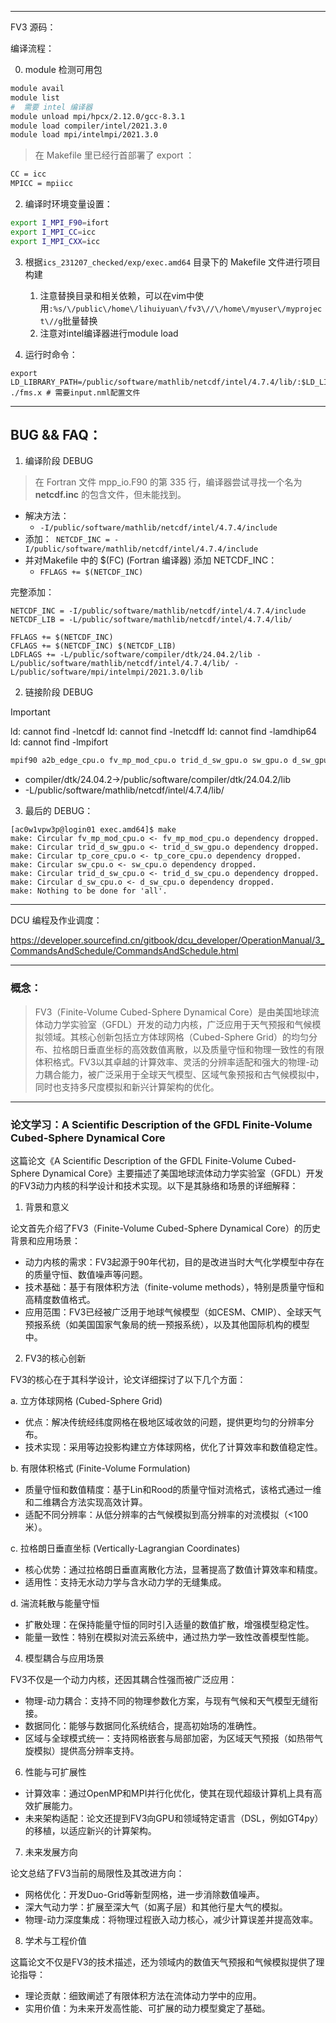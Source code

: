 
---

FV3 源码：

编译流程：

0. module 检测可用包

``` bash
module avail
module list
#  需要 intel 编译器
module unload mpi/hpcx/2.12.0/gcc-8.3.1
module load compiler/intel/2021.3.0
module load mpi/intelmpi/2021.3.0
```
> 在 Makefile 里已经行首部署了 export ：

``` bash
CC = icc
MPICC = mpiicc
```

2. 编译时环境变量设置：

``` bash
export I_MPI_F90=ifort
export I_MPI_CC=icc
export I_MPI_CXX=icc
```

3. 根据`ics_231207_checked/exp/exec.amd64` 目录下的 Makefile 文件进行项目构建
    1. 注意替换目录和相关依赖，可以在vim中使用`:%s/\/public\/home\/lihuiyuan\/fv3\//\/home\/myuser\/myproject\//g`批量替换
    2. 注意对intel编译器进行module load

4. 运行时命令：

```
export LD_LIBRARY_PATH=/public/software/mathlib/netcdf/intel/4.7.4/lib/:$LD_LIBRARY_PATH
./fms.x # 需要input.nml配置文件
```

---

## BUG && FAQ：

1. 编译阶段 DEBUG
> 在 Fortran 文件 mpp_io.F90 的第 335 行，编译器尝试寻找一个名为 **netcdf.inc** 的包含文件，但未能找到。

- 解决方法：
   - `-I/public/software/mathlib/netcdf/intel/4.7.4/include`
- 添加：` NETCDF_INC = -I/public/software/mathlib/netcdf/intel/4.7.4/include`
- 并对Makefile 中的 $(FC) (Fortran 编译器) 添加 NETCDF_INC：
   - `FFLAGS += $(NETCDF_INC)`

完整添加：

```
NETCDF_INC = -I/public/software/mathlib/netcdf/intel/4.7.4/include
NETCDF_LIB = -L/public/software/mathlib/netcdf/intel/4.7.4/lib/

FFLAGS += $(NETCDF_INC)
CFLAGS += $(NETCDF_INC) $(NETCDF_LIB)
LDFLAGS += -L/public/software/compiler/dtk/24.04.2/lib -L/public/software/mathlib/netcdf/intel/4.7.4/lib/ -L/public/software/mpi/intelmpi/2021.3.0/lib
```

2. 链接阶段 DEBUG

> [!IMPORTANT]
> ld: cannot find -lnetcdf
ld: cannot find -lnetcdff
ld: cannot find -lamdhip64
ld: cannot find -lmpifort


``` bash
mpif90 a2b_edge_cpu.o fv_mp_mod_cpu.o trid_d_sw_gpu.o sw_gpu.o d_sw_gpu.o tp_core_cpu.o sw_cpu.o trid_d_sw_cpu.o d_sw_cpu.o  mpp_data.o tp_core.o sw_core.o gradient_c2l.o atmosphere.o fms_io.o tracer_manager.o mpp_memutils.o fv_phys.o diag_util.o mosaic_util.o a2b_edge.o external_ic.o time_interp.o mosaic.o memuse.o memutils.o threadloc.o horiz_interp_bicubic.o diag_axis.o diag_manager.o fv_grid_utils.o mpp_utilities.o mpp_pset.o fms.o test_mpp_io.o create_xgrid.o interp.o diag_output.o fv_io.o fv_nudge.o horiz_interp_conserve.o fv_update_phys.o mpp_parameter.o axis_utils.o external_sst.o platform.o amip_interp.o mpp_domains.o fv_dynamics.o diag_grid.o fv_mapz.o test_cases.o time_manager.o fv_sg.o hswf.o sorted_index.o fv_arrays.o atmos_model.o mpp_io.o fv_control.o sim_nc_mod.o fv_tracer2d.o horiz_interp_spherical.o init_hydro.o fv_restart.o fv_timing.o horiz_interp.o gradient.o dyn_core.o fv_diagnostics.o nh_core.o fv_mp_mod.o fm_util.o horiz_interp_bilinear.o diag_data.o grid.o read_mosaic.o constants.o fv_grid_tools.o fv_fill.o test_mpp_pset.o test_fms_io.o fv_eta.o field_manager.o nsclock.o mpp.o fv_surf_map.o horiz_interp_type.o test_mpp_domains.o test_mpp.o lin_cloud_microphys.o -o fms.x  -L/public/software/mathlib/netcdf/4.6.2/intel/lib -L/public/software/compiler/rocm/dtk-22.04.2/lib -lnetcdf -lnetcdff -lmpi -lstdc++  -lamdhip64  
```

- compiler/dtk/24.04.2->/public/software/compiler/dtk/24.04.2/lib
- -L/public/software/mathlib/netcdf/intel/4.7.4/lib/


3. 最后的 DEBUG：

```
[ac0w1vpw3p@login01 exec.amd64]$ make
make: Circular fv_mp_mod_cpu.o <- fv_mp_mod_cpu.o dependency dropped.
make: Circular trid_d_sw_gpu.o <- trid_d_sw_gpu.o dependency dropped.
make: Circular tp_core_cpu.o <- tp_core_cpu.o dependency dropped.
make: Circular sw_cpu.o <- sw_cpu.o dependency dropped.
make: Circular trid_d_sw_cpu.o <- trid_d_sw_cpu.o dependency dropped.
make: Circular d_sw_cpu.o <- d_sw_cpu.o dependency dropped.
make: Nothing to be done for 'all'.
```

---

DCU 编程及作业调度：

https://developer.sourcefind.cn/gitbook/dcu_developer/OperationManual/3_CommandsAndSchedule/CommandsAndSchedule.html

---

### 概念：
> FV3（Finite-Volume Cubed-Sphere Dynamical Core）是由美国地球流体动力学实验室（GFDL）开发的动力内核，广泛应用于天气预报和气候模拟领域。其核心创新包括立方体球网格（Cubed-Sphere Grid）的均匀分布、拉格朗日垂直坐标的高效数值离散，以及质量守恒和物理一致性的有限体积格式。FV3以其卓越的计算效率、灵活的分辨率适配和强大的物理-动力耦合能力，被广泛采用于全球天气模型、区域气象预报和古气候模拟中，同时也支持多尺度模拟和新兴计算架构的优化。

---

### 论文学习：A Scientific Description of the GFDL Finite-Volume Cubed-Sphere Dynamical Core

这篇论文《A Scientific Description of the GFDL Finite-Volume Cubed-Sphere Dynamical Core》主要描述了美国地球流体动力学实验室（GFDL）开发的FV3动力内核的科学设计和技术实现。以下是其脉络和场景的详细解释：

1. 背景和意义

论文首先介绍了FV3（Finite-Volume Cubed-Sphere Dynamical Core）的历史背景和应用场景：
- 动力内核的需求：FV3起源于90年代初，目的是改进当时大气化学模型中存在的质量守恒、数值噪声等问题。
- 技术基础：基于有限体积方法（finite-volume methods），特别是质量守恒和高精度数值格式。
- 应用范围：FV3已经被广泛用于地球气候模型（如CESM、CMIP）、全球天气预报系统（如美国国家气象局的统一预报系统），以及其他国际机构的模型中。

2. FV3的核心创新

FV3的核心在于其科学设计，论文详细探讨了以下几个方面：

a. 立方体球网格 (Cubed-Sphere Grid)

- 优点：解决传统经纬度网格在极地区域收敛的问题，提供更均匀的分辨率分布。
- 技术实现：采用等边投影构建立方体球网格，优化了计算效率和数值稳定性。

b. 有限体积格式 (Finite-Volume Formulation)

- 质量守恒和数值精度：基于Lin和Rood的质量守恒对流格式，该格式通过一维和二维耦合方法实现高效计算。
- 适配不同分辨率：从低分辨率的古气候模拟到高分辨率的对流模拟（<100米）。

c. 拉格朗日垂直坐标 (Vertically-Lagrangian Coordinates)

- 核心优势：通过拉格朗日垂直离散化方法，显著提高了数值计算效率和精度。
- 适用性：支持无水动力学与含水动力学的无缝集成。

d. 湍流耗散与能量守恒

- 扩散处理：在保持能量守恒的同时引入适量的数值扩散，增强模型稳定性。
- 能量一致性：特别在模拟对流云系统中，通过热力学一致性改善模型性能。

4. 模型耦合与应用场景

FV3不仅是一个动力内核，还因其耦合性强而被广泛应用：
- 物理-动力耦合：支持不同的物理参数化方案，与现有气候和天气模型无缝衔接。
- 数据同化：能够与数据同化系统结合，提高初始场的准确性。
- 区域与全球模式统一：支持网格嵌套与局部加密，为区域天气预报（如热带气旋模拟）提供高分辨率支持。

6. 性能与可扩展性

- 计算效率：通过OpenMP和MPI并行化优化，使其在现代超级计算机上具有高效扩展能力。
- 未来架构适配：论文还提到FV3向GPU和领域特定语言（DSL，例如GT4py）的移植，以适应新兴的计算架构。

7. 未来发展方向

论文总结了FV3当前的局限性及其改进方向：
- 网格优化：开发Duo-Grid等新型网格，进一步消除数值噪声。
- 深大气动力学：扩展至深大气（如离子层）和其他行星大气的模拟。
- 物理-动力深度集成：将物理过程嵌入动力核心，减少计算误差并提高效率。

8. 学术与工程价值

这篇论文不仅是FV3的技术描述，还为领域内的数值天气预报和气候模拟提供了理论指导：
- 理论贡献：细致阐述了有限体积方法在流体动力学中的应用。
- 实用价值：为未来开发高性能、可扩展的动力模型奠定了基础。
